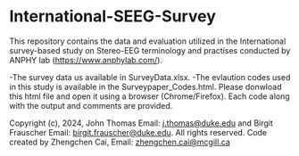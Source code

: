 # International-SEEG-Survey

This repository contains the data and evaluation utilized in the International survey-based study on Stereo-EEG terminology and practises conducted by ANPHY lab (https://www.anphylab.com/).

-The survey data us available in SurveyData.xlsx.
-The evlaution codes used in this study is available in the Surveypaper_Codes.html. Please donwload this html file and open it using a browser (Chrome/Firefox). Each code along with the output and comments are provided.

Copyright (c), 2024, John Thomas Email: j.thomas@duke.edu and Birgit Frauscher Email: birgit.frauscher@duke.edu. All rights reserved. Code created by Zhengchen Cai, Email: zhengchen.cai@mcgill.ca
